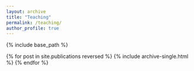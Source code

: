 ```yaml
---
layout: archive
title: "Teaching"
permalink: /teaching/
author_profile: true
---
```



{% include base_path %}

{% for post in site.publications reversed %}
  {% include archive-single.html %}
{% endfor %}
